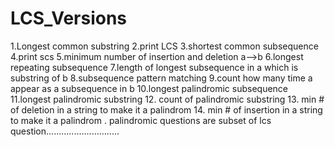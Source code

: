 # LCS_Versions
1.Longest common substring 2.print LCS 3.shortest common subsequence 4.print scs 5.minimum number of insertion and deletion a-->b 6.longest repeating subsequence 7.length of longest subsequence in a which is substring of b 8.subsequence pattern matching 9.count how many time a appear as a subsequence in b 10.longest palindromic subsequence 11.longest palindromic substring 12. count of palindromic substring 13. min # of deletion in a string to make it a palindrom 14. min # of insertion in a string to make it a palindrom . 
palindromic questions are subset of lcs question.............................

